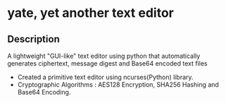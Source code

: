 # yate, yet another text editor

## Description

A lightweight "GUI-like" text editor using python that automatically generates ciphertext, message digest and Base64 encoded text files

- Created a primitive text editor using ncurses(Python) library.
- Cryptographic Algorithms : AES128 Encryption, SHA256 Hashing and Base64 Encoding.

